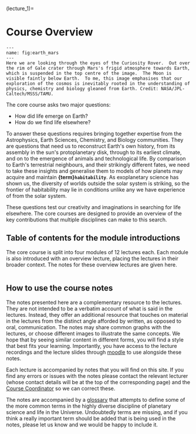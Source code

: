 (lecture_1)=
# Course Overview   
```{figure} ./figures/marsearth.jpg
---
name: fig:earth_mars
---
Here we are looking through the eyes of the Curiosity Rover.  Out over the rim of Gale crater through Mars's frigid atmosphere towards Earth, which is suspended in the top centre of the image.  The Moon is visible faintly below Earth.  To me, this image emphasises that our exploration of the cosmos is inevitably rooted in the understanding of physics, chemistry and biology gleaned from Earth. Credit: NASA/JPL-Caltech/MSSS/TAMU.
```

The core course asks two major questions:
- How did life emerge on Earth?
- How do we find life elsewhere?

To answer these questions requires bringing together expertise from the Astrophysics, Earth Sciences, Chemistry, and Biology communities.  They are questions that need us to reconstruct Earth's own history, from its assembly in the sun's protoplanetary disk, through to its earliest climate, and on to the emergence of animals and technological life.  By comparison to Earth's terrestrial neighbours, and their strikingly different fates, we need to take these insights and generalise them to models of how planets may acquire and maintain **{term}`habitability`**.  As exoplanetary science has shown us, the diversity of worlds outside the solar system is striking, so the frontier of habitability may lie in conditions unlike any we have experience of from the solar system.  

These questions test our creativity and imaginations in searching for life elsewhere.  The core courses are designed to provide an overview of the key contributions that multiple disciplines can make to this search.

## Table of contents for the module introductions
The core course is split into four modules of 12 lectures each.  Each module is also introduced with an overview lecture, placing the lectures in their broader context.  The notes for these overview lectures are given here.

```{tableofcontents}
```


## How to use the course notes
The notes presented here are a complementary resource to the lectures.  They are not intended to be a verbatim account of what is said in the lectures.  Instead, they offer an additional resource that touches on material in the lectures from the distinct angle afforded by written, as opposed to oral, communication.  The notes may share common graphs with the lectures, or choose different images to illustrate the same concepts.  We hope that by seeing similar content in different forms, you will find a style that best fits your learning.  Importantly, you have access to the lecture recordings and the lecture slides through [moodle](https://www.vle.cam.ac.uk/course/view.php?id=254682) to use alongside these notes.

Each lecture is accompanied by notes that you will find on this site.  If you find any errors or issues with the notes please contact the relevant lecturer (whose contact details will be at the top of the corresponding page) and the [Course Coordinator](mailto:pslu-mphil@ast.cam.ac.uk) so we can correct these.

The notes are accompanied by a [glossary](../../reference/glossary.md) that attempts to define some of the more common terms in the highly diverse discipline of planetary science and life in the Universe.  Undoubtedly terms are missing, and if you think a really important term should be added that is being used in the notes, please let us know and we would be happy to include it.